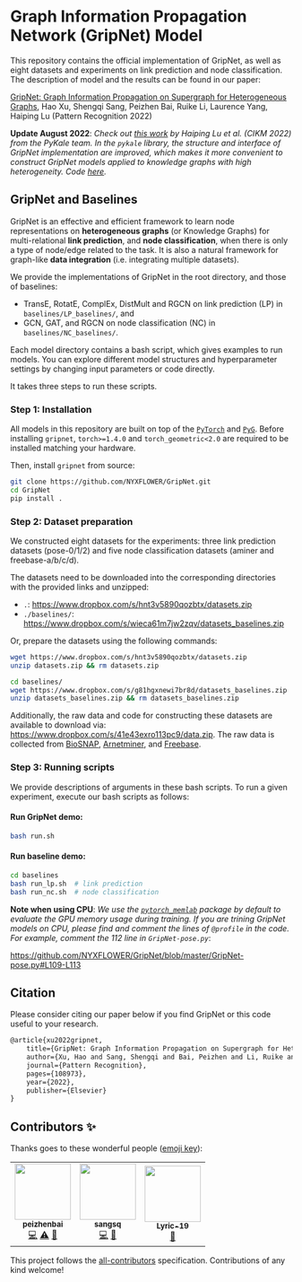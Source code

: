 # Graph Information Propagation Network (GripNet) Model

This repository contains the official implementation of GripNet, as well as eight datasets and experiments on link prediction and node classification. The description of model and the results can be found in our paper:

[GripNet: Graph Information Propagation on Supergraph for Heterogeneous Graphs](https://www.sciencedirect.com/science/article/pii/S0031320322004538), Hao Xu, Shengqi Sang, Peizhen Bai, Ruike Li, Laurence Yang, Haiping Lu (Pattern Recognition 2022)

**Update August 2022**: *Check out [this work](https://doi.org/10.1145/3511808.3557676) by Haiping Lu et al. (CIKM 2022) from the PyKale team. In the `pykale` library, the structure and interface of GripNet implementation are improved, which makes it more convenient to construct GripNet models applied to knowledge graphs with high heterogeneity. Code [here](https://github.com/pykale/pykale).*

## GripNet and Baselines

GripNet is an effective and efficient framework to learn node representations on **heterogeneous graphs** (or Knowledge Graphs) for multi-relational **link prediction**, and **node classification**, when there is only a type of node/edge related to the task. It is also a natural framework for graph-like **data integration** (i.e. integrating multiple datasets).

We provide the implementations of GripNet in the root directory, and those of baselines:

- TransE, RotatE, ComplEx, DistMult and RGCN on link prediction (LP) in `baselines/LP_baselines/`, and
- GCN, GAT, and RGCN on node classification (NC) in `baselines/NC_baselines/`.

Each model directory contains a bash script, which gives examples to run models. You can explore different model structures and hyperparameter settings by changing input parameters or code directly. 

It takes three steps to run these scripts.

### Step 1: Installation

All models in this repository are built on top of the [`PyTorch`](https://pytorch.org/get-started/locally/) and [`PyG`](https://github.com/pyg-team/pytorch_geometric). Before installing `gripnet`, `torch>=1.4.0` and `torch_geometric<2.0` are required to be installed matching your hardware.

Then, install `gripnet` from source:
```bash
git clone https://github.com/NYXFLOWER/GripNet.git
cd GripNet
pip install .
```

### Step 2: Dataset preparation

We constructed eight datasets for the experiments: three link prediction datasets (pose-0/1/2) and five node classification datasets (aminer and freebase-a/b/c/d).

The datasets need to be downloaded into the corresponding directories with the provided links and unzipped:

- `.`: https://www.dropbox.com/s/hnt3v5890qozbtx/datasets.zip
- `./baselines/`: https://www.dropbox.com/s/wieca61m7jw2zqv/datasets_baselines.zip

Or, prepare the datasets using the following commands:

```bash
wget https://www.dropbox.com/s/hnt3v5890qozbtx/datasets.zip
unzip datasets.zip && rm datasets.zip

cd baselines/
wget https://www.dropbox.com/s/g81hgxnewi7br8d/datasets_baselines.zip
unzip datasets_baselines.zip && rm datasets_baselines.zip
```

Additionally, the raw data and code for constructing these datasets are available to download via: https://www.dropbox.com/s/41e43exro113pc9/data.zip. The raw data is collected from [BioSNAP](https://snap.stanford.edu/biodata/index.html), [Arnetminer](https://dl.acm.org/doi/10.1145/1401890.1402008), and [Freebase](https://ieeexplore.ieee.org/document/9300240).

### Step 3: Running scripts

We provide descriptions of arguments in these bash scripts.
To run a given experiment, execute our bash scripts as follows:

#### Run GripNet demo:

```bash
bash run.sh
```

#### Run baseline demo:

```bash
cd baselines
bash run_lp.sh	# link prediction
bash run_nc.sh	# node classification
```

**Note when using CPU**: *We use the [`pytorch_memlab`](https://github.com/Stonesjtu/pytorch_memlab) package by default to evaluate the GPU memory usage during training. If you are trining GripNet models on CPU, please find and comment the lines of `@profile` in the code. For example, comment the 112 line in `GripNet-pose.py`*:

https://github.com/NYXFLOWER/GripNet/blob/master/GripNet-pose.py#L109-L113

## Citation

Please consider citing our paper below if you find GripNet or this code useful to your research.

```latex
@article{xu2022gripnet,
    title={GripNet: Graph Information Propagation on Supergraph for Heterogeneous Graphs},
    author={Xu, Hao and Sang, Shengqi and Bai, Peizhen and Li, Ruike and Yang, Laurence and Lu, Haiping},
    journal={Pattern Recognition},
    pages={108973},
    year={2022},
    publisher={Elsevier}
}
```

## Contributors ✨

Thanks goes to these wonderful people ([emoji key](https://allcontributors.org/docs/en/emoji-key)):

<!-- ALL-CONTRIBUTORS-LIST:START - Do not remove or modify this section -->
<!-- prettier-ignore-start -->
<!-- markdownlint-disable -->
<table>
  <tr>
    <td align="center"><a href="http://www.peizhenbai.me"><img src="https://avatars.githubusercontent.com/u/67964033?v=4?s=100" width="100px;" alt=""/><br /><sub><b>peizhenbai</b></sub></a><br /><a href="https://github.com/NYXFLOWER/GripNet/commits?author=pz-white" title="Code">💻</a> <a href="https://github.com/NYXFLOWER/GripNet/commits?author=pz-white" title="Tests">⚠️</a> <a href="#data-pz-white" title="Data">🔣</a></td>
    <td align="center"><a href="https://github.com/sangsq"><img src="https://avatars.githubusercontent.com/u/16742808?v=4?s=100" width="100px;" alt=""/><br /><sub><b>sangsq</b></sub></a><br /><a href="https://github.com/NYXFLOWER/GripNet/commits?author=sangsq" title="Code">💻</a> <a href="#ideas-sangsq" title="Ideas, Planning, & Feedback">🤔</a></td>
    <td align="center"><a href="https://github.com/Lyric-19"><img src="https://avatars.githubusercontent.com/u/55618685?v=4?s=100" width="100px;" alt=""/><br /><sub><b>Lyric-19</b></sub></a><br /><a href="https://github.com/NYXFLOWER/GripNet/issues?q=author%3ALyric-19" title="Bug reports">🐛</a></td>
  </tr>
</table>

<!-- markdownlint-restore -->
<!-- prettier-ignore-end -->

<!-- ALL-CONTRIBUTORS-LIST:END -->

This project follows the [all-contributors](https://github.com/all-contributors/all-contributors) specification. Contributions of any kind welcome!
